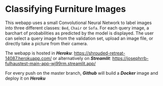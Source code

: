 # Classifying Furniture Images

This webapp uses a small Convolutional Neural Network to label images 
into three different classes: `Bed`,  `Chair` or `Sofa`. For each
query image, a barchart of probabilities as predicted by the model is 
displayed. The user can select a query image from the validation set, 
upload an image file, or directly take a picture from their camera. 

The webapp is hosted in ***Heroku***: 
https://shrouded-retreat-14087.herokuapp.com/ 
or alternatively on ***Streamlit***: 
https://josephrrb-fulhaustest-main-app-wj99rm.streamlit.app/

For every push on the master branch, ***Github*** will build a 
***Docker*** image and deploy it on ***Heroku*** 